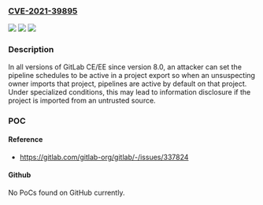 ### [CVE-2021-39895](https://cve.mitre.org/cgi-bin/cvename.cgi?name=CVE-2021-39895)
![](https://img.shields.io/static/v1?label=Product&message=GitLab&color=blue)
![](https://img.shields.io/static/v1?label=Version&message=n%2Fa&color=blue)
![](https://img.shields.io/static/v1?label=Vulnerability&message=Configuration%20in%20GitLab&color=brighgreen)

### Description

In all versions of GitLab CE/EE since version 8.0, an attacker can set the pipeline schedules to be active in a project export so when an unsuspecting owner imports that project, pipelines are active by default on that project. Under specialized conditions, this may lead to information disclosure if the project is imported from an untrusted source.

### POC

#### Reference
- https://gitlab.com/gitlab-org/gitlab/-/issues/337824

#### Github
No PoCs found on GitHub currently.

